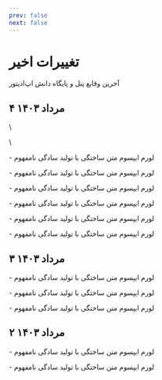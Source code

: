 ```yaml
---
prev: false
next: false
---
```

# تغییرات اخیر
آخرین وقایع پنل و پایگاه دانش اپ‌ادیتور

۴ مرداد ۱۴۰۳ <Badge type="info" text="پنل" />
 ----

\

<Badge type="tip" text="ویژگی جدید" />

\

\- لورم ایپسوم متن ساختگی با تولید سادگی نامفهوم

\- لورم ایپسوم متن ساختگی با تولید سادگی نامفهوم

\- لورم ایپسوم متن ساختگی با تولید سادگی نامفهوم

<Badge type="warning" text="بهبود عملکرد" />

\- لورم ایپسوم متن ساختگی با تولید سادگی نامفهوم

\- لورم ایپسوم متن ساختگی با تولید سادگی نامفهوم

<Badge type="danger" text="رفع باگ" />

\- لورم ایپسوم متن ساختگی با تولید سادگی نامفهوم

۳ مرداد ۱۴۰۳ <Badge type="info" text="پایگاه دانش" />
 ----


<Badge type="tip" text="ویژگی جدید" />

\- لورم ایپسوم متن ساختگی با تولید سادگی نامفهوم

\- لورم ایپسوم متن ساختگی با تولید سادگی نامفهوم


<Badge type="warning" text="بهبود عملکرد" />

\- لورم ایپسوم متن ساختگی با تولید سادگی نامفهوم


۲ مرداد ۱۴۰۳ <Badge type="info" text="پایگاه دانش" />
 ----


<Badge type="tip" text="ویژگی جدید" />

\- لورم ایپسوم متن ساختگی با تولید سادگی نامفهوم

\- لورم ایپسوم متن ساختگی با تولید سادگی نامفهوم
